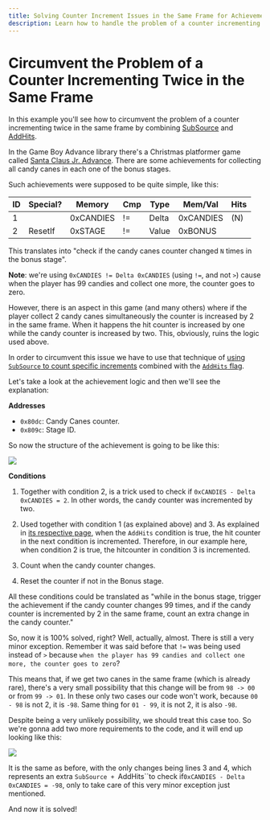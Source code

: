 ```yaml
---
title: Solving Counter Increment Issues in the Same Frame for Achievements
description: Learn how to handle the problem of a counter incrementing twice in the same frame using SubSource and AddHits flags, ensuring accurate achievement logic in games with simultaneous item collection.
---
```


# Circumvent the Problem of a Counter Incrementing Twice in the Same Frame

In this example you'll see how to circumvent the problem of a counter incrementing twice in the same frame by combining [SubSource](/developer-docs/flags/subsource) and [AddHits](/developer-docs/flags/addhits-subhits).

In the Game Boy Advance library there's a Christmas platformer game called [Santa Claus Jr. Advance](http://retroachievements.org/Game/7152). There are some achievements for collecting all candy canes in each one of the bonus stages.

Such achievements were supposed to be quite simple, like this:

| ID  | Special? | Memory    | Cmp | Type  | Mem/Val   | Hits |
| --- | -------- | --------- | --- | ----- | --------- | ---- |
| 1   |          | 0xCANDIES | !=  | Delta | 0xCANDIES | (N)  |
| 2   | ResetIf  | 0xSTAGE   | !=  | Value | 0xBONUS   |

This translates into "check if the candy canes counter changed `N` times in the bonus stage".

**Note**: we're using `0xCANDIES != Delta 0xCANDIES` (using `!=`, and not `>`) cause when the player has 99 candies and collect one more, the counter goes to zero.

However, there is an aspect in this game (and many others) where if the player collect 2 candy canes simultaneously the counter is increased by 2 in the same frame. When it happens the hit counter is increased by one while the candy counter is increased by two. This, obviously, ruins the logic used above.

In order to circumvent this issue we have to use that technique of [using `SubSource` to count specific increments](/developer-docs/flags/subsource#using-subsource-to-count-specific-increments) combined with the [`AddHits` flag](/developer-docs/flags/addhits-subhits).

Let's take a look at the achievement logic and then we'll see the explanation:

**Addresses**

- `0x80dc`: Candy Canes counter.
- `0x809c`: Stage ID.

So now the structure of the achievement is going to be like this:

![](https://i.imgur.com/sDtPpX9.png)

**Conditions**

1. Together with condition 2, is a trick used to check if `0xCANDIES - Delta 0xCANDIES = 2`. In other words, the candy counter was incremented by two.

2. Used together with condition 1 (as explained above) and 3. As explained in [its respective page](/developer-docs/flags/addhits-subhits), when the `AddHits` condition is true, the hit counter in the next condition is incremented. Therefore, in our example here, when condition 2 is true, the hitcounter in condition 3 is incremented.

3. Count when the candy counter changes.

4. Reset the counter if not in the Bonus stage.

All these conditions could be translated as "while in the bonus stage, trigger the achievement if the candy counter changes 99 times, and if the candy counter is incremented by 2 in the same frame, count an extra change in the candy counter."

So, now it is 100% solved, right? Well, actually, almost. There is still a very minor exception. Remember it was said before that `!=` was being used instead of `>` because `when the player has 99 candies and collect one more, the counter goes to zero`?

This means that, if we get two canes in the same frame (which is already rare), there's a very small possibility that this change will be from `98 -> 00` or from `99 -> 01`. In these only two cases our code won't work, because `00 - 98` is not 2, it is `-98`. Same thing for `01 - 99`, it is not 2, it is also `-98`.

Despite being a very unlikely possibility, we should treat this case too. So we're gonna add two more requirements to the code, and it will end up looking like this:

![](https://i.imgur.com/6wePK8N.png)

It is the same as before, with the only changes being lines 3 and 4, which represents an extra `SubSource + `AddHits``to check if`0xCANDIES - Delta 0xCANDIES = -98`, only to take care of this very minor exception just mentioned.

And now it is solved!
